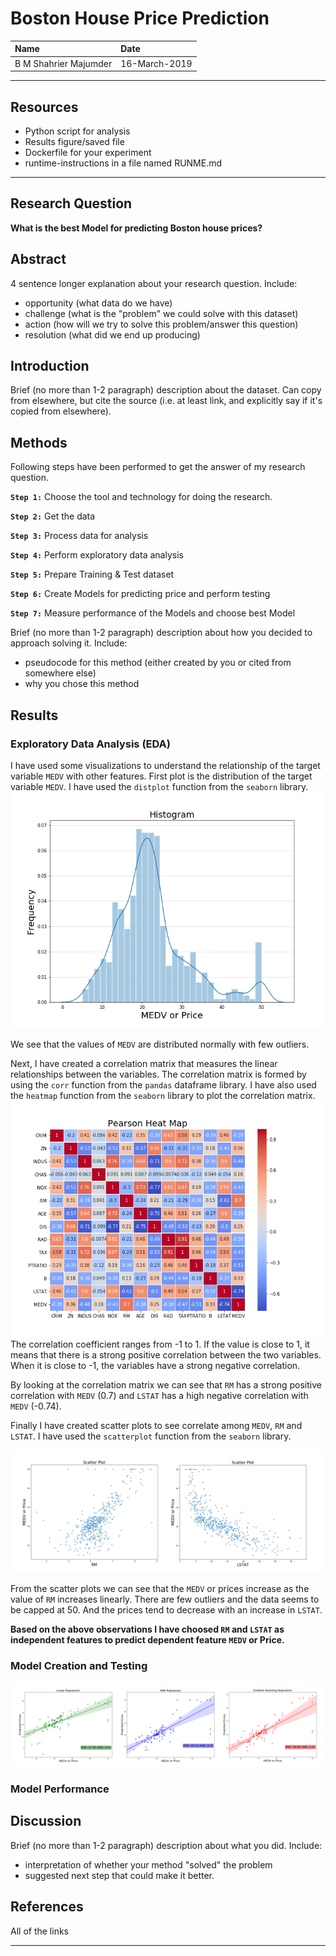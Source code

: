 # Boston House Price Prediction

| Name | Date |
|:-------|:---------------|
| B M Shahrier Majumder | 16-March-2019 |

-----

## Resources

- Python script for analysis
- Results figure/saved file
- Dockerfile for your experiment
- runtime-instructions in a file named RUNME.md

-----

## Research Question

**What is the best Model for predicting Boston house prices?**

## Abstract

4 sentence longer explanation about your research question. Include:

- opportunity (what data do we have)
- challenge (what is the "problem" we could solve with this dataset)
- action (how will we try to solve this problem/answer this question)
- resolution (what did we end up producing)

## Introduction

Brief (no more than 1-2 paragraph) description about the dataset. Can copy from elsewhere, but cite the source (i.e. at least link, and explicitly say if it's copied from elsewhere).

## Methods

Following steps have been performed to get the answer of my research question.

**`Step 1:`** Choose the tool and technology for doing the research.

**`Step 2:`** Get the data

**`Step 3:`** Process data for analysis

**`Step 4:`** Perform exploratory data analysis

**`Step 5:`** Prepare Training & Test dataset

**`Step 6:`** Create Models for predicting price and perform testing

**`Step 7:`** Measure performance of the Models and choose best Model

Brief (no more than 1-2 paragraph) description about how you decided to approach solving it. Include:

- pseudocode for this method (either created by you or cited from somewhere else)
- why you chose this method

## Results

### Exploratory Data Analysis (EDA)
I have used some visualizations to understand the relationship of the target variable `MEDV` with other features.
First plot is the distribution of the target variable `MEDV`. I have used the `distplot` function from the `seaborn` library.
![alt text](https://github.com/bmshahrier/boston-house-price-prediction/blob/master/plots/histMEDV.png "Histogram")

We see that the values of `MEDV` are distributed normally with few outliers.

Next, I have created a correlation matrix that measures the linear relationships between the variables. The correlation matrix is formed by using the `corr` function from the `pandas` dataframe library. I have also used the `heatmap` function from the `seaborn` library to plot the correlation matrix.
![alt text](https://github.com/bmshahrier/boston-house-price-prediction/blob/master/plots/PearsonHeatMap.png "Pearson Heat Map")
The correlation coefficient ranges from -1 to 1. If the value is close to 1, it means that there is a strong positive correlation between the two variables. When it is close to -1, the variables have a strong negative correlation.

By looking at the correlation matrix we can see that `RM` has a strong positive correlation with `MEDV` (0.7) and `LSTAT` has a high negative correlation with `MEDV` (-0.74).

Finally I have created scatter plots to see correlate among `MEDV`, `RM` and `LSTAT`. I have used the `scatterplot` function from the `seaborn` library.

![alt text](https://github.com/bmshahrier/boston-house-price-prediction/blob/master/plots/scatter-RM-MEDV-LSTAT-MEDV.png "Scatter Plot")

From the scatter plots we can see that the `MEDV` or prices increase as the value of `RM` increases linearly. There are few outliers and the data seems to be capped at 50. And the prices tend to decrease with an increase in `LSTAT`.

**Based on the above observations I have choosed `RM` and `LSTAT` as independent features to predict dependent feature `MEDV` or Price.** 

### Model Creation and Testing

![alt text](https://github.com/bmshahrier/boston-house-price-prediction/blob/master/plots/Regression.png "Regression Plots")

### Model Performance


## Discussion
Brief (no more than 1-2 paragraph) description about what you did. Include:

- interpretation of whether your method "solved" the problem
- suggested next step that could make it better.

## References
All of the links

-------
